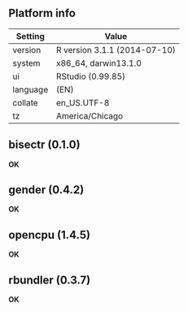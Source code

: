 ## Platform info

| Setting | Value |
|---------|-------|
|version |R version 3.1.1 (2014-07-10)|
|system  |x86_64, darwin13.1.0        |
|ui      |RStudio (0.99.85)           |
|language|(EN)                        |
|collate |en_US.UTF-8                 |
|tz      |America/Chicago             |

## bisectr (0.1.0)

__OK__

## gender (0.4.2)

__OK__

## opencpu (1.4.5)

__OK__

## rbundler (0.3.7)

__OK__

